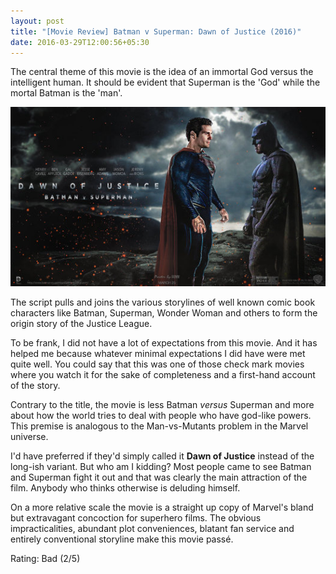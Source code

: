 ```yaml
---
layout: post
title: "[Movie Review] Batman v Superman: Dawn of Justice (2016)"
date: 2016-03-29T12:00:56+05:30
---
```


The central theme of this movie is the idea of an immortal God versus the intelligent human.
It should be evident that Superman is the 'God' while the mortal Batman is the 'man'.

![Batman v Superman: Dawn of Justice (2016)](/img/movie-poster-batman-v-superman-dawn-of-justice-2016.jpg 'Batman v Superman: Dawn of Justice (2016)')

The script pulls and joins the various storylines of well known comic book characters like Batman, Superman, Wonder Woman and others to form the origin story of the Justice League.

To be frank, I did not have a lot of expectations from this movie.
And it has helped me because whatever minimal expectations I did have were met quite well.
You could say that this was one of those check mark movies where you watch it for the sake of completeness and a first-hand account of the story.

Contrary to the title, the movie is less Batman _versus_ Superman and more about how the world tries to deal with people who have god-like powers.
This premise is analogous to the Man-vs-Mutants problem in the Marvel universe.

I'd have preferred if they'd simply called it **Dawn of Justice** instead of the long-ish variant.
But who am I kidding? 
Most people came to see Batman and Superman fight it out and that was clearly the main attraction of the film.
Anybody who thinks otherwise is deluding himself.

On a more relative scale the movie is a straight up copy of Marvel's bland but extravagant concoction for superhero films.
The obvious impracticalities, abundant plot conveniences, blatant fan service and entirely conventional storyline make this movie passé.

Rating: Bad (2/5)
